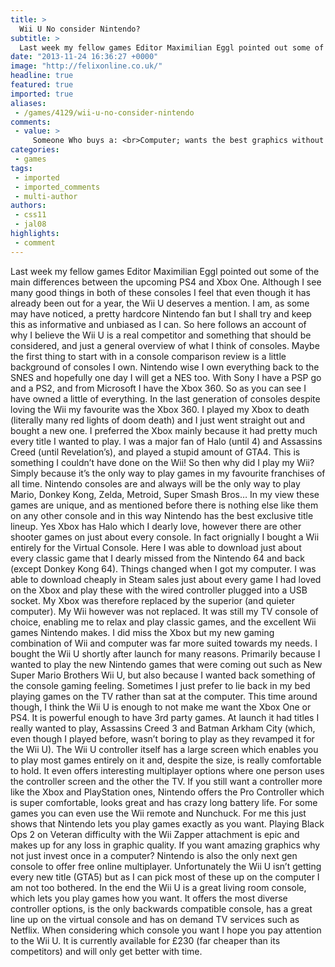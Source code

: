 ```yaml
---
title: >
  Wii U No consider Nintendo?
subtitle: >
  Last week my fellow games Editor Maximilian Eggl pointed out some of the main differences between the upcoming PS4 and Xbox One. Although I see many good things in both of these consoles I feel that even though it has already been out for a year, the Wii U deserves a mention...
date: "2013-11-24 16:36:27 +0000"
image: "http://felixonline.co.uk/"
headline: true
featured: true
imported: true
aliases:
 - /games/4129/wii-u-no-consider-nintendo
comments:
 - value: >
     Someone Who buys a: <br>Computer; wants the best graphics without having buying a console. Nothing wrong with that. <br>PS4; Someone who is a hardcore gamer, Nothing wrong with that too. <br>XBox1: A fool. <br>Wii U: Someone who can embrace games no matter the sales or what people say about. Pure Brillance.,I've played the PS4.. I've played the XB1... I enjoy the WiiU. ,For me it's a PC/WiiU/3DS combo this generation, with the tail end of the 360 stuff as well. Just can't justify spending $500 to play Forza. And a not very great Forza at that.,I have still yet to play any of the 3 new consoles but the Wii U sales do look quite worrying. It has sold less in a year than the PS4 and Xbox One sold in just two days. Blame it on bad nintendo marketing or peoples simple lust for graphics over gameplay but either way those are some scary numbers. <br>
categories:
 - games
tags:
 - imported
 - imported_comments
 - multi-author
authors:
 - css11
 - jal08
highlights:
 - comment
---
```


Last week my fellow games Editor Maximilian Eggl pointed out some of the main differences between the upcoming PS4 and Xbox One. Although I see many good things in both of these consoles I feel that even though it has already been out for a year, the Wii U deserves a mention. I am, as some may have noticed, a pretty hardcore Nintendo fan but I shall try and keep this as informative and unbiased as I can. So here follows an account of why I believe the Wii U is a real competitor and something that should be considered, and just a general overview of what I think of consoles.
 Maybe the first thing to start with in a console comparison review is a little background of consoles I own. Nintendo wise I own everything back to the SNES and hopefully one day I will get a NES too. With Sony I have a PSP go and a PS2, and from Microsoft I have the Xbox 360. So as you can see I have owned a little of everything. In the last generation of consoles despite loving the Wii my favourite was the Xbox 360. I played my Xbox to death (literally many red lights of doom death) and I just went straight out and bought a new one. I preferred the Xbox mainly because it had pretty much every title I wanted to play. I was a major fan of Halo (until 4) and Assassins Creed (until Revelation’s), and played a stupid amount of GTA4. This is something I couldn’t have done on the Wii! So then why did I play my Wii? Simply because it’s the only way to play games in my favourite franchises of all time. Nintendo consoles are and always will be the only way to play Mario, Donkey Kong, Zelda, Metroid, Super Smash Bros… In my view these games are unique, and as mentioned before there is nothing else like them on any other console and in this way Nintendo has the best exclusive title lineup. Yes Xbox has Halo which I dearly love, however there are other shooter games on just about every console. In fact orignially I bought a Wii entirely for the Virtual Console. Here I was able to download just about every classic game that I dearly missed from the Nintendo 64 and back (except Donkey Kong 64).
 Things changed when I got my computer. I was able to download cheaply in Steam sales just about every game I had loved on the Xbox and play these with the wired controller plugged into a USB socket. My Xbox was therefore replaced by the superior (and quieter computer). My Wii however was not replaced. It was still my TV console of choice, enabling me to relax and play classic games, and the excellent Wii games Nintendo makes. I did miss the Xbox but my new gaming combination of Wii and computer was far more suited towards my needs.
 I bought the Wii U shortly after launch for many reasons. Primarily because I wanted to play the new Nintendo games that were coming out such as New Super Mario Brothers Wii U, but also because I wanted back something of the console gaming feeling. Sometimes I just prefer to lie back in my bed playing games on the TV rather than sat at the computer. This time around though, I think the Wii U is enough to not make me want the Xbox One or PS4. It is powerful enough to have 3rd party games. At launch it had titles I really wanted to play, Assassins Creed 3 and Batman Arkham City (which, even though I played before, wasn’t boring to play as they revamped it for the Wii U). The Wii U controller itself has a large screen which enables you to play most games entirely on it and, despite the size, is really comfortable to hold. It even offers interesting multiplayer options where one person uses the controller screen and the other the TV. If you still want a controller more like the Xbox and PlayStation ones, Nintendo offers the Pro Controller which is super comfortable, looks great and has crazy long battery life. For some games you can even use the Wii remote and Nunchuck. For me this just shows that Nintendo lets you play games exactly as you want. Playing Black Ops 2 on Veteran difficulty with the Wii Zapper attachment is epic and makes up for any loss in graphic quality. If you want amazing graphics why not just invest once in a computer?
 Nintendo is also the only next gen console to offer free online multiplayer. Unfortunately the Wii U isn’t getting every new title (GTA5) but as I can pick most of these up on the computer I am not too bothered.
 In the end the Wii U is a great living room console, which lets you play games how you want. It offers the most diverse controller options, is the only backwards compatible console, has a great line up on the virtual console and has on demand TV services such as Netflix. When considering which console you want I hope you pay attention to the Wii U. It is currently available for £230 (far cheaper than its competitors) and will only get better with time.
